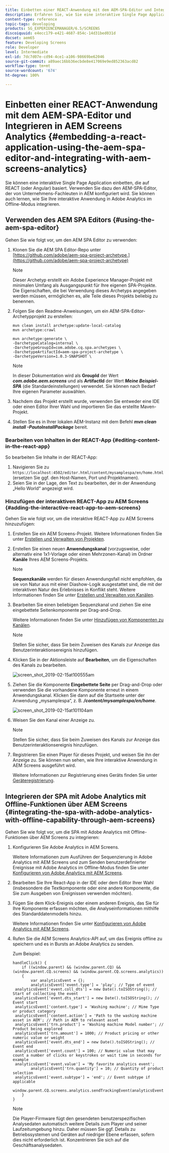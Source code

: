 ```yaml
---
title: Einbetten einer REACT-Anwendung mit dem AEM-SPA-Editor und Integrieren in AEM Screens Analytics
description: Erfahren Sie, wie Sie eine interaktive Single Page Application, die auf REACT (oder Angular) basiert, mit dem AEM-SPA-Editor einbetten.
content-type: reference
topic-tags: developing
products: SG_EXPERIENCEMANAGER/6.5/SCREENS
discoiquuid: e4ecc179-e421-4687-854c-14d31bed031d
docset: aem65
feature: Developing Screens
role: Developer
level: Intermediate
exl-id: 7dc7d07e-cd94-4ce1-a106-98669be62046
source-git-commit: a89aec16bb36ecbde8e417069e9ed852363acd82
workflow-type: tm+mt
source-wordcount: '674'
ht-degree: 100%

---
```


# Einbetten einer REACT-Anwendung mit dem AEM-SPA-Editor und Integrieren in AEM Screens Analytics {#embedding-a-react-application-using-the-aem-spa-editor-and-integrating-with-aem-screens-analytics}

Sie können eine interaktive Single Page Application einbetten, die auf REACT (oder Angular) basiert. Verwenden Sie dazu den AEM-SPA-Editor, der von Unternehmens-Fachleuten in AEM konfiguriert wird. Sie können auch lernen, wie Sie Ihre interaktive Anwendung in Adobe Analytics im Offline-Modus integrieren.

## Verwenden des AEM SPA Editors {#using-the-aem-spa-editor}

Gehen Sie wie folgt vor, um den AEM SPA Editor zu verwenden:

1. Klonen Sie die AEM SPA Editor-Repo unter [https://github.com/adobe/aem-spa-project-archetype.](https://github.com/adobe/aem-spa-project-archetype)

   >[!NOTE]
   >
   >Dieser Archetyp erstellt ein Adobe Experience Manager-Projekt mit minimalen Umfang als Ausgangspunkt für Ihre eigenen SPA-Projekte. Die Eigenschaften, die bei Verwendung dieses Archetyps angegeben werden müssen, ermöglichen es, alle Teile dieses Projekts beliebig zu benennen.

1. Folgen Sie den Readme-Anweisungen, um ein AEM-SPA-Editor-Archetypprojekt zu erstellen:

   ```
   mvn clean install archetype:update-local-catalog
   mvn archetype:crawl
   
   mvn archetype:generate \
   -DarchetypeCatalog=internal \
   -DarchetypeGroupId=com.adobe.cq.spa.archetypes \
   -DarchetypeArtifactId=aem-spa-project-archetype \
   -DarchetypeVersion=1.0.3-SNAPSHOT \
   ```

   >[!NOTE]
   >
   >In dieser Dokumentation wird als **GroupId** der Wert ***com.adobe.aem.screens*** und als **ArtifactId** der Wert ***Meine Beispiel-SPA*** (die Standardeinstellungen) verwendet. Sie können nach Bedarf Ihre eigenen Parameter auswählen.

1. Nachdem das Projekt erstellt wurde, verwenden Sie entweder eine IDE oder einen Editor Ihrer Wahl und importieren Sie das erstellte Maven-Projekt.
1. Stellen Sie es in Ihrer lokalen AEM-Instanz mit dem Befehl ***mvn clean install -PautoInstallPackage*** bereit.

### Bearbeiten von Inhalten in der REACT-App {#editing-content-in-the-react-app}

So bearbeiten Sie Inhalte in der REACT-App:

1. Navigieren Sie zu `https://localhost:4502/editor.html/content/mysamplespa/en/home.html` (ersetzen Sie ggf. den Host-Namen, Port und Projektnamen).
1. Seien Sie in der Lage, den Text zu bearbeiten, der in der Anwendung „Hello World“ angezeigt wird.

### Hinzufügen der interaktiven REACT-App zu AEM Screens {#adding-the-interactive-react-app-to-aem-screens}

Gehen Sie wie folgt vor, um die interaktive REACT-App zu AEM Screens hinzuzufügen:

1. Erstellen Sie ein AEM Screens-Projekt. Weitere Informationen finden Sie unter [Erstellen und Verwalten von Projekten](creating-a-screens-project.md).
1. Erstellen Sie einen neuen **Anwendungskanal** (vorzugsweise, oder alternativ eine 1x1-Vorlage oder einen Mehrzonen-Kanal) im Ordner **Kanäle** Ihres AEM Screens-Projekts.

   >[!NOTE]
   >**Sequenzkanäle** werden für diesen Anwendungsfall nicht empfohlen, da sie von Natur aus mit einer Diashow-Logik ausgestattet sind, die mit der interaktiven Natur des Erlebnisses in Konflikt steht.
   >Weitere Informationen finden Sie unter [Erstellen und Verwalten von Kanälen](managing-channels.md).

1. Bearbeiten Sie einen beliebigen Sequenzkanal und ziehen Sie eine eingebettete Seitenkomponente per Drag-and-Drop.

   Weitere Informationen finden Sie unter [Hinzufügen von Komponenten zu Kanälen](adding-components-to-a-channel.md).

   >[!NOTE]
   >
   >Stellen Sie sicher, dass Sie beim Zuweisen des Kanals zur Anzeige das Benutzerinteraktionsereignis hinzufügen.

1. Klicken Sie in der Aktionsleiste auf **Bearbeiten**, um die Eigenschaften des Kanals zu bearbeiten.

   ![screen_shot_2019-02-15at100555am](assets/screen_shot_2019-02-15at100555am.png)

1. Ziehen Sie die Komponente **Eingebettete Seite** per Drag-and-Drop oder verwenden Sie die vorhandene Komponente erneut in einem Anwendungskanal. Klicken Sie dann auf die Startseite unter der Anwendung „mysamplespa“, z. B. ***/content/mysamplespa/en/home***.

   ![screen_shot_2019-02-15at101104am](assets/screen_shot_2019-02-15at101104am.png)

1. Weisen Sie den Kanal einer Anzeige zu.

   >[!NOTE]
   >Stellen Sie sicher, dass Sie beim Zuweisen des Kanals zur Anzeige das Benutzerinteraktionsereignis hinzufügen.

1. Registrieren Sie einen Player für dieses Projekt, und weisen Sie ihn der Anzeige zu. Sie können nun sehen, wie Ihre interaktive Anwendung in AEM Screens ausgeführt wird.

   Weitere Informationen zur Registrierung eines Geräts finden Sie unter [Geräteregistrierung](device-registration.md).

## Integrieren der SPA mit Adobe Analytics mit Offline-Funktionen über AEM Screens {#integrating-the-spa-with-adobe-analytics-with-offline-capability-through-aem-screens}

Gehen Sie wie folgt vor, um die SPA mit Adobe Analytics mit Offline-Funktionen über AEM Screens zu integrieren:

1. Konfigurieren Sie Adobe Analytics in AEM Screens.

   Weitere Informationen zum Ausführen der Sequenzierung in Adobe Analytics mit AEM Screens und zum Senden benutzerdefinierter Ereignisse mit Adobe Analytics im Offline-Modus finden Sie unter [Konfigurieren von Adobe Analytics mit AEM Screens](configuring-adobe-analytics-aem-screens.md).

1. Bearbeiten Sie Ihre React-App in der IDE oder dem Editor Ihrer Wahl (insbesondere die Textkomponente oder eine andere Komponente, die Sie zum Ausgeben von Ereignissen verwenden möchten).
1. Fügen Sie dem Klick-Ereignis oder einem anderen Ereignis, das Sie für Ihre Komponente erfassen möchten, die Analyseinformationen mithilfe des Standarddatenmodells hinzu.

   Weitere Informationen finden Sie unter [Konfigurieren von Adobe Analytics mit AEM Screens](configuring-adobe-analytics-aem-screens.md).

1. Rufen Sie die AEM Screens Analytics-API auf, um das Ereignis offline zu speichern und es in Bursts an Adobe Analytics zu senden.

   Zum Beispiel:

   ```
   handleClick() {
       if ((window.parent) && (window.parent.CQ) && (window.parent.CQ.screens) && (window.parent.CQ.screens.analytics))
       {
           var analyticsEvent = {};
           analyticsEvent['event.type'] = 'play'; // Type of event
    analyticsEvent['event.coll_dts'] = new Date().toISOString(); // Start of collecting the event
    analyticsEvent['event.dts_start'] = new Date().toISOString(); // Event start
    analyticsEvent['content.type'] = 'Washing machine'; // Mime Type or product category
    analyticsEvent['content.action'] = 'Path to the washing machine asset in AEM'; // Path in AEM to relevant asset
    analyticsEvent['trn.product'] = 'Washing machine Model number'; // Product being explored
    analyticsEvent['trn.amount'] = 1000; // Product pricing or other numeric value or weight
    analyticsEvent['event.dts_end'] = new Date().toISOString(); // Event end
    analyticsEvent['event.count'] = 100; // Numeric value that may count a number of clicks or keystrokes or wait time in seconds for example
    analyticsEvent['event.value'] = 'My favorite analytics event';
           analyticsEvent['trn.quantity'] = 10; // Quantity of product selection
    analyticsEvent['event.subtype'] = 'end'; // Event subtype if applicable
    window.parent.CQ.screens.analytics.sendTrackingEvent(analyticsEvent);
       }
   }
   ```

   >[!NOTE]
   >
   >Die Player-Firmware fügt den gesendeten benutzerspezifischen Analysedaten automatisch weitere Details zum Player und seiner Laufzeitumgebung hinzu. Daher müssen Sie ggf. Details zu Betriebssystemen und Geräten auf niedriger Ebene erfassen, sofern dies nicht erforderlich ist. Konzentrieren Sie sich auf die Geschäftsanalysedaten.
